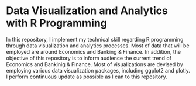 # Data Visualization and Analytics with R Programming
In this repository, I implement my technical skill regarding R programming through data visualization and analytics processes. Most of data that will be employed are around Economics and Banking & Finance. In addition, the objective of this repository is to inform audience the current trend of Economics and Bankinig & Finance. Most of visualizations are devised by employing various data visualization packages, including ggplot2 and plotly. I perform continuous update as possible as I can to this repository.
